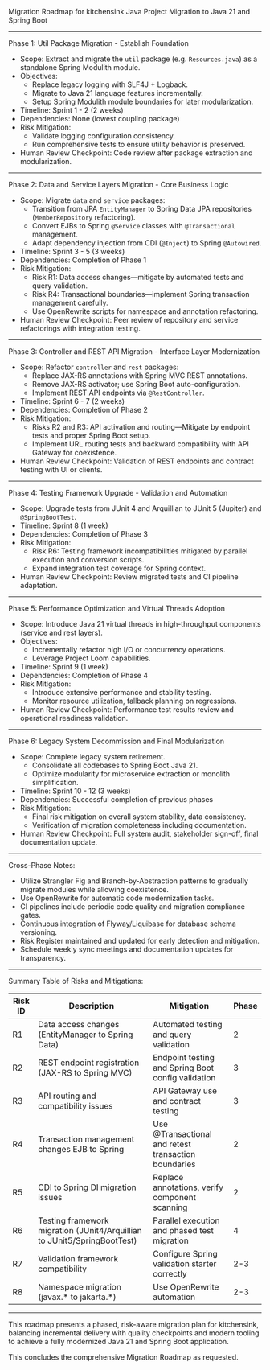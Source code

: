 Migration Roadmap for kitchensink Java Project Migration to Java 21 and Spring Boot

---

Phase 1: Util Package Migration - Establish Foundation

- Scope: Extract and migrate the `util` package (e.g. `Resources.java`) as a standalone Spring Modulith module.
- Objectives:
  - Replace legacy logging with SLF4J + Logback.
  - Migrate to Java 21 language features incrementally.
  - Setup Spring Modulith module boundaries for later modularization.
- Timeline: Sprint 1 - 2 (2 weeks)
- Dependencies: None (lowest coupling package)
- Risk Mitigation:
  - Validate logging configuration consistency.
  - Run comprehensive tests to ensure utility behavior is preserved.
- Human Review Checkpoint: Code review after package extraction and modularization.

---

Phase 2: Data and Service Layers Migration - Core Business Logic

- Scope: Migrate `data` and `service` packages:
  - Transition from JPA `EntityManager` to Spring Data JPA repositories (`MemberRepository` refactoring).
  - Convert EJBs to Spring `@Service` classes with `@Transactional` management.
  - Adapt dependency injection from CDI (`@Inject`) to Spring `@Autowired`.
- Timeline: Sprint 3 - 5 (3 weeks)
- Dependencies: Completion of Phase 1
- Risk Mitigation:
  - Risk R1: Data access changes—mitigate by automated tests and query validation.
  - Risk R4: Transactional boundaries—implement Spring transaction management carefully.
  - Use OpenRewrite scripts for namespace and annotation refactoring.
- Human Review Checkpoint: Peer review of repository and service refactorings with integration testing.

---

Phase 3: Controller and REST API Migration - Interface Layer Modernization

- Scope: Refactor `controller` and `rest` packages:
  - Replace JAX-RS annotations with Spring MVC REST annotations.
  - Remove JAX-RS activator; use Spring Boot auto-configuration.
  - Implement REST API endpoints via `@RestController`.
- Timeline: Sprint 6 - 7 (2 weeks)
- Dependencies: Completion of Phase 2
- Risk Mitigation:
  - Risks R2 and R3: API activation and routing—Mitigate by endpoint tests and proper Spring Boot setup.
  - Implement URL routing tests and backward compatibility with API Gateway for coexistence.
- Human Review Checkpoint: Validation of REST endpoints and contract testing with UI or clients.

---

Phase 4: Testing Framework Upgrade - Validation and Automation

- Scope: Upgrade tests from JUnit 4 and Arquillian to JUnit 5 (Jupiter) and `@SpringBootTest`.
- Timeline: Sprint 8 (1 week)
- Dependencies: Completion of Phase 3
- Risk Mitigation:
  - Risk R6: Testing framework incompatibilities mitigated by parallel execution and conversion scripts.
  - Expand integration test coverage for Spring context.
- Human Review Checkpoint: Review migrated tests and CI pipeline adaptation.

---

Phase 5: Performance Optimization and Virtual Threads Adoption

- Scope: Introduce Java 21 virtual threads in high-throughput components (service and rest layers).
- Objectives:
  - Incrementally refactor high I/O or concurrency operations.
  - Leverage Project Loom capabilities.
- Timeline: Sprint 9 (1 week)
- Dependencies: Completion of Phase 4
- Risk Mitigation:
  - Introduce extensive performance and stability testing.
  - Monitor resource utilization, fallback planning on regressions.
- Human Review Checkpoint: Performance test results review and operational readiness validation.

---

Phase 6: Legacy System Decommission and Final Modularization

- Scope: Complete legacy system retirement.
  - Consolidate all codebases to Spring Boot Java 21.
  - Optimize modularity for microservice extraction or monolith simplification.
- Timeline: Sprint 10 - 12 (3 weeks)
- Dependencies: Successful completion of previous phases
- Risk Mitigation:
  - Final risk mitigation on overall system stability, data consistency.
  - Verification of migration completeness including documentation.
- Human Review Checkpoint: Full system audit, stakeholder sign-off, final documentation update.

---

Cross-Phase Notes:

- Utilize Strangler Fig and Branch-by-Abstraction patterns to gradually migrate modules while allowing coexistence.
- Use OpenRewrite for automatic code modernization tasks.
- CI pipelines include periodic code quality and migration compliance gates.
- Continuous integration of Flyway/Liquibase for database schema versioning.
- Risk Register maintained and updated for early detection and mitigation.
- Schedule weekly sync meetings and documentation updates for transparency.

---

Summary Table of Risks and Mitigations:

| Risk ID | Description                               | Mitigation                     | Phase  |
|---------|-------------------------------------------|-------------------------------|--------|
| R1      | Data access changes (EntityManager to Spring Data)   | Automated testing and query validation | 2      |
| R2      | REST endpoint registration (JAX-RS to Spring MVC)    | Endpoint testing and Spring Boot config validation | 3      |
| R3      | API routing and compatibility issues                 | API Gateway use and contract testing | 3      |
| R4      | Transaction management changes EJB to Spring          | Use @Transactional and retest transaction boundaries | 2      |
| R5      | CDI to Spring DI migration issues                      | Replace annotations, verify component scanning | 2      |
| R6      | Testing framework migration (JUnit4/Arquillian to JUnit5/SpringBootTest) | Parallel execution and phased test migration | 4      |
| R7      | Validation framework compatibility                     | Configure Spring validation starter correctly | 2-3    |
| R8      | Namespace migration (javax.* to jakarta.*)             | Use OpenRewrite automation       | 2-3    |

---

This roadmap presents a phased, risk-aware migration plan for kitchensink, balancing incremental delivery with quality checkpoints and modern tooling to achieve a fully modernized Java 21 and Spring Boot application.

This concludes the comprehensive Migration Roadmap as requested.